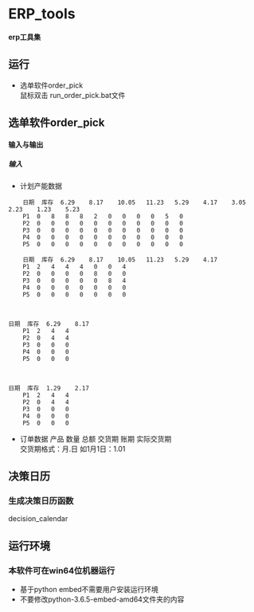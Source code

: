 # ERP_tools
**erp工具集**
## 运行
- 选单软件order_pick   
鼠标双击 run_order_pick.bat文件

## 选单软件order_pick
#### 输入与输出
##### 输入
- 计划产能数据
```text
	日期	库存	6.29	8.17	10.05	11.23	5.29	4.17	3.05	2.23	1.23	5.23
	P1	0	8	8	8	2	0	0	0	0	5	0
	P2	0	0	0	0	0	0	0	0	0	0	0
	P3	0	0	0	0	0	0	0	0	0	0	0
	P4	0	0	0	0	0	0	0	0	0	0	0
	P5	0	0	0	0	0	0	0	0	0	0	0

	日期	库存	6.29	8.17	10.05	11.23	5.29	4.17
	P1	2	4	4	4	0	0	4
	P2	0	0	0	0	8	0	0
	P3	0	0	0	0	0	8	4
	P4	0	0	0	0	0	0	0
	P5	0	0	0	0	0	0	0



日期	库存	6.29	8.17
	P1	2	4	4
	P2	0	4	4
	P3	0	0	0
	P4	0	0	0
	P5	0	0	0
	
	
	
日期	库存	1.29	2.17
	P1	2	4	4
	P2	0	4	4
	P3	0	0	0
	P4	0	0	0
	P5	0	0	0
```
- 订单数据
产品	数量	总额	交货期	账期	实际交货期  
交货期格式：月.日 如1月1日：1.01


## 决策日历
### 生成决策日历函数
decision_calendar

## 运行环境
### 本软件可在win64位机器运行
- 基于python embed不需要用户安装运行环境
- 不要修改python-3.6.5-embed-amd64文件夹的内容